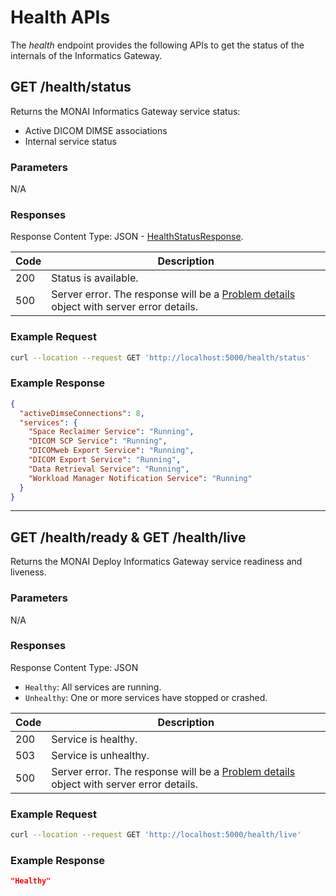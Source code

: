 <!--
  ~ Copyright 2021-2022 MONAI Consortium
  ~
  ~ Licensed under the Apache License, Version 2.0 (the "License");
  ~ you may not use this file except in compliance with the License.
  ~ You may obtain a copy of the License at
  ~
  ~ http://www.apache.org/licenses/LICENSE-2.0
  ~
  ~ Unless required by applicable law or agreed to in writing, software
  ~ distributed under the License is distributed on an "AS IS" BASIS,
  ~ WITHOUT WARRANTIES OR CONDITIONS OF ANY KIND, either express or implied.
  ~ See the License for the specific language governing permissions and
  ~ limitations under the License.
-->

# Health APIs

The _health_ endpoint provides the following APIs to get the status of the internals of the Informatics Gateway.

## GET /health/status

Returns the MONAI Informatics Gateway service status:

- Active DICOM DIMSE associations
- Internal service status

### Parameters

N/A

### Responses

Response Content Type: JSON - [HealthStatusResponse](xref:Monai.Deploy.InformaticsGateway.Api.Rest.HealthStatusResponse).

| Code | Description                                                                                                                             |
| ---- | --------------------------------------------------------------------------------------------------------------------------------------- |
| 200  | Status is available.                                                                                                                    |
| 500  | Server error. The response will be a [Problem details](https://datatracker.ietf.org/doc/html/rfc7807) object with server error details. |

### Example Request

```bash
curl --location --request GET 'http://localhost:5000/health/status'
```

### Example Response

```json
{
  "activeDimseConnections": 8,
  "services": {
    "Space Reclaimer Service": "Running",
    "DICOM SCP Service": "Running",
    "DICOMweb Export Service": "Running",
    "DICOM Export Service": "Running",
    "Data Retrieval Service": "Running",
    "Workload Manager Notification Service": "Running"
  }
}
```

---

## GET /health/ready & GET /health/live

Returns the MONAI Deploy Informatics Gateway service readiness and liveness.

### Parameters

N/A

### Responses

Response Content Type: JSON

- `Healthy`: All services are running.
- `Unhealthy`: One or more services have stopped or crashed.

| Code | Description                                                                                                                             |
| ---- | --------------------------------------------------------------------------------------------------------------------------------------- |
| 200  | Service is healthy.                                                                                                                     |
| 503  | Service is unhealthy.                                                                                                                   |
| 500  | Server error. The response will be a [Problem details](https://datatracker.ietf.org/doc/html/rfc7807) object with server error details. |

### Example Request

```bash
curl --location --request GET 'http://localhost:5000/health/live'
```

### Example Response

```json
"Healthy"
```
